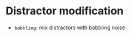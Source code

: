 Distractor modification
=======================

- `babbling`: mix distractors with babbling noise

